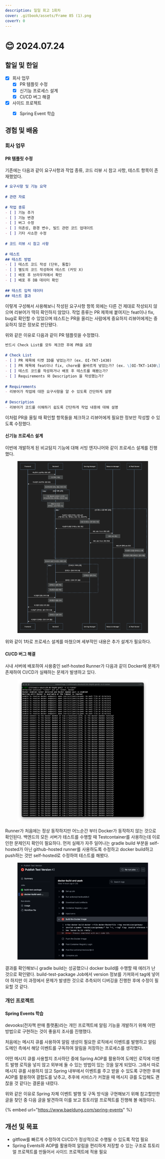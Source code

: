 ```yaml
---
description: 일일 회고 1회차
cover: .gitbook/assets/Frame 85 (1).png
coverY: 0
---
```


# 😊 2024.07.24

## 할일 및 한일

* [x] 회사 업무
  * [x] PR 템플릿 수정
  * [x] 신기능 프로세스 설계
  * [x] CI/CD 버그 해결
* [x] 사이드 프로젝트
  * [x] Spring Event 학습



## 경험 및 배움

### 회사 업무

#### PR 템플릿 수정

기존에는 다음과 같이 요구사항과 작업 종류, 코드 리뷰 시 참고 사항, 테스트 항목이 존재했었다.

```markdown
# 요구사항 및 기능 요약

# 관련 자료

# 작업 종류
- [ ] 기능 추가
- [ ] 기능 변경
- [ ] 버그 수정
- [ ] 의존성, 환경 변수, 빌드 관련 코드 업데이트
- [ ] 기타 사소한 수정

# 코드 리뷰 시 참고 사항

# 테스트
## 테스트 방법
- [ ] 테스트 코드 작성 (단위, 통합)
- [ ] 별도의 코드 작성하여 테스트 (커밋 X)
- [ ] 배포 후 브라우저에서 확인
- [ ] 배포 후 DB 데이터 확인

## 테스트 입력 데이터
## 테스트 결과
```



이렇게 구성해서 사용해보니 작성된 요구사항 항목 외에는 다른 건 제대로 작성되지 않으며 리뷰어가 딱히 확인하지 않았다. 작업 종류는 PR 제목에 붙여지는 feat이나 fix, bug로 확인할 수 있었으며 테스트는 PR을 올리는 사람에게 중요하지 리뷰어에게는 중요하지 않은 정보로 판단됐다.



위와 같은 이유로 다음과 같이 PR 템플릿을 수정했다.

```markdown
반드시 Check List를 모두 체크한 후에 PR을 요청

# Check List
- [ ] PR 제목에 티켓 ID를 넣었는가? (ex. OI-TKT-1430)
- [ ] PR 제목에 feat이나 fix, chore를 올바르게 넣었는가? (ex. \[OI-TKT-1430\] bug: 버그 수정)
- [ ] 테스트 코드를 작성하거나 배포 후 테스트를 해봤는가?
- [ ] Requirements 와 Description 을 작성했는가?

# Requirements
- 리뷰어가 작업에 대한 요구사항을 알 수 있도록 간단하게 설명

# Description
- 리뷰어가 코드를 이해하기 쉽도록 간단하게 작업 내용에 대해 설명
```

이처럼 PR을 올릴 때 확인할 항목들을 체크하고 리뷰어에게 필요한 정보만 작성할 수 있도록 수정했다.



#### 신기능 프로세스 설계

이번에 개발하게 된 비교탐지 기능에 대해 서빙 엔지니어와 같이 프로세스 설계를 진행했다.

<figure><img src=".gitbook/assets/image (1).png" alt=""><figcaption></figcaption></figure>

위와 같이 1차로 프로세스 설계를 마쳤으며 세부적인 내용은 추가 설계가 필요하다.



#### CI/CD 버그 해결

사내 서버에 배포하여 사용중인 self-hosted Runner가 다음과 같이 Docker에 문제가 존재하여 CI/CD가 실패하는 문제가 발생하고 있다.

<figure><img src=".gitbook/assets/image (1) (1).png" alt=""><figcaption></figcaption></figure>

Runner가 처음에는 정상 동작하지만 어느순간 부터 Docker가 동작하지 않는 것으로 확인된다. 백엔드의 모든 서버가 테스트를 수행할 때 Testcontainer를 사용하는데 이로 인한 문제인지 확인이 필요하다. 먼저 실패가 자주 일어나는 gradle build 부분을 self-hosted가 아닌 github-hosted runner를 사용하도록 수정하고 docker build하고 push하는 것만 self-hosted로 수정하여 테스트를 해봤다.

<figure><img src=".gitbook/assets/image (2).png" alt=""><figcaption></figcaption></figure>

결과를 확인해보니 gradle build는 성공했으나 docker build를 수행할 때 에러가 난 것으로 확인됐다. build-test-package Job에서 version 정보를 가져와서 tag에 넣어야 하지만 이 과정에서 문제가 발생한 것으로 추측되어 디버깅을 진행한 후에 수정이 필요할 것 같다.



### 개인 프로젝트

#### Spring Events 학습

devooks(전자책 판매 플랫폼)라는 개인 프로젝트에 알림 기능을 개발하기 위해 어떤 방법으로 구현하는 것이 좋을지 조사를 진행했다.

처음에는 메시지 큐를 사용하여 알림 생성이 필요한 로직에서 이벤트를 발행하고 알림 도메인 측에서 해당 이벤트를 구독하여 알림을 저장하는 프로세스를 생각했다.&#x20;

어떤 메시지 큐를 사용할지 조사하던 중에 Spring AOP를 활용하여 도메인 로직에   이벤트 발행 로직을 넣지 않고 외부에 둘 수 있는 방법이 있는 것을 알게 되었다. 그래서 따로 메시지 큐를 사용하지 않고 Spring 내부에서 이벤트를 주고 받을 수 있도록 구현한 후에 AOP를 활용하여 결합도를 낮추고, 추후에 서비스가 커졌을 때 메시지 큐를 도입해도 괜찮을 것 같다는 결론을 내렸다.

위와 같은 이유로 Spring 자체 이벤트 발행 및 구독 방식을 구현해보기 위해 참고할만한 글을 찾던 중 다음 글을 발견하여 이를 보고 튜토리얼 프로젝트를 진행해 볼 예정이다.

{% embed url="https://www.baeldung.com/spring-events" %}



## 개선 및 목표

* gitflow를 빠르게 수정하여 CI/CD가 정상적으로 수행될 수 있도록 작업 필요
* Spring Events와 AOP를 활용하여 알림을 편리하게 저장할 수 있는 구조로 튜토리얼 프로젝트를 만들어서 사이드 프로젝트에 적용 필요

